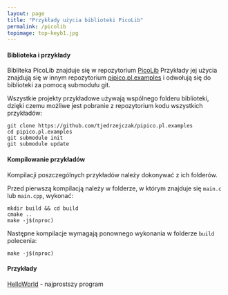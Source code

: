 ```yaml
---
layout: page
title: "Przykłady użycia biblioteki PicoLib"
permalink: /picolib
topimage: top-keyb1.jpg
---
```


#### Biblioteka i przykłady

Bibliteka PicoLib znajduje się w repozytorium [PicoLib](https://github.com/tjedrzejczak/PicoLib)
Przykłady jej użycia znajdują się w innym repozytorium [pipico.pl.examples](https://github.com/tjedrzejczak/pipico.pl.examples) i odwołują się do biblioteki za pomocą submodułu git.

Wszystkie projekty przykładowe używają wspólnego folderu biblioteki, dzięki czemu możliwe jest pobranie z repozytorium kodu wszystkich przykładów:

```console
git clone https://github.com/tjedrzejczak/pipico.pl.examples
cd pipico.pl.examples
git submodule init
git submodule update
```

#### Kompilowanie przykładów

Kompilacji poszczególnych przykładów należy dokonywać z ich folderów.

Przed pierwszą kompilacją należy w folderze, w którym znajduje się `main.c` lub `main.cpp`, wykonać:

```console
mkdir build && cd build
cmake ..
make -j$(nproc)
```

Następne kompilacje wymagają ponownego wykonania w folderze `build` polecenia:

```console
make -j$(nproc)
```

#### Przykłady
[HelloWorld](../examples/HelloWorld) - najprostszy program